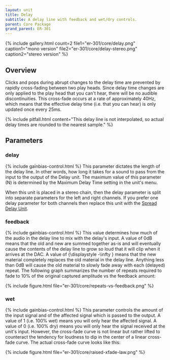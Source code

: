 ```yaml
---
layout: unit
title: Delay
subtitle: A delay line with feedback and wet/dry controls. 
parent: Core Package
grand_parent: ER-301
---
```


{% include gallery.html
count=2
file1="er-301/core/delay.png"
caption1="mono version"
file2="er-301/core/delay-stereo.png"
caption2="stereo version"
%}

## Overview
Clicks and pops during abrupt changes to the delay time are prevented by rapidly cross-fading between two play heads. Since delay time changes are only applied to the play head that you can't hear, there will be no audible discontinuities. This cross-fade occurs at a rate of approximately 40Hz, which means that the effective delay time (i.e. that you can hear) is only updated once every 25ms.

{% include pitfall.html 
content="This delay line is not interpolated, so actual delay times are rounded to the nearest sample."
%}

## Parameters

### delay
{% include gainbias-control.html %}
This parameter dictates the length of the delay line. In other words, how long it takes for a sound to pass from the input to the output of the Delay unit. The maximum value of this parameter (N) is determined by the Maximum Delay Time setting in the unit's menu.

When this unit is placed in a stereo chain, then the delay parameter is split into separate parameters for the left and right channels.  If you prefer one delay parameter for both channels then replace this unit with the [Spread Delay Unit](spread-delay).

### feedback
{% include gainbias-control.html %}
This value determines how much of the audio in the delay line to mix with the delay's input. A value of 0dB means that the old and new are summed together as-is and will eventually cause the contents of the delay line to grow so loud that it will clip when it arrives at the DAC. A value of {\displaystyle -\infty } means that the new material completely replaces the old material in the delay line. Anything less than 0dB will cause the old material to slowly fade away with each (delayed) repeat. The following graph summarizes the number of repeats required to fade to 10% of the original captured amplitude vs the feedback amount:

{% include figure.html 
file="er-301/core/repeats-vs-feedback.png"
%}

### wet
{% include gainbias-control.html %}
This parameter controls the amount of the input signal and of the affected signal which is passed to the output. A value of 1 (i.e. 100% wet) means you will only hear the affected signal. A value of 0 (i.e. 100% dry) means you will only hear the signal received at the unit's input. However, the cross-fade curve is not linear but rather lifted to counteract the tendency for loudness to dip in the center of a linear cross-fade curve. The actual cross-fade curve looks like this:

{% include figure.html 
file="er-301/core/raised-xfade-law.png"
%}